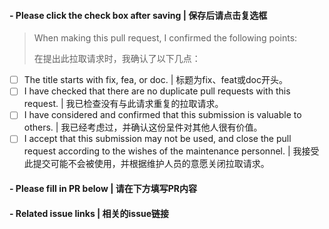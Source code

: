 #### - Please click the check box after saving | 保存后请点击复选框

> When making this pull request, I confirmed the following points:
> 
> 在提出此拉取请求时，我确认了以下几点：

- [ ] The title starts with fix, fea, or doc. | 标题为fix、feat或doc开头。
- [ ] I have checked that there are no duplicate pull requests with this request. | 我已检查没有与此请求重复的拉取请求。
- [ ] I have considered and confirmed that this submission is valuable to others. | 我已经考虑过，并确认这份呈件对其他人很有价值。
- [ ] I accept that this submission may not be used, and close the pull request according to the wishes of the maintenance personnel. | 我接受此提交可能不会被使用，并根据维护人员的意愿关闭拉取请求。

#### - Please fill in PR below | 请在下方填写PR内容


#### - Related issue links | 相关的issue链接
